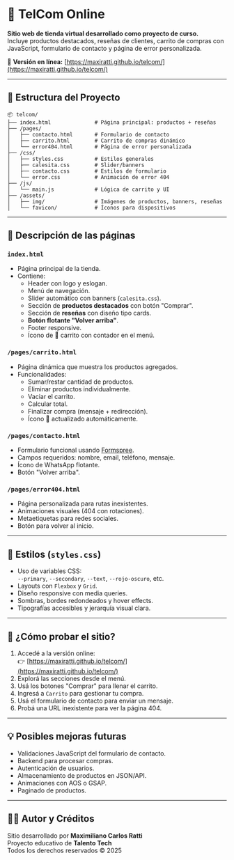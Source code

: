 # 🛒 TelCom Online

**Sitio web de tienda virtual desarrollado como proyecto de curso.**  
Incluye productos destacados, reseñas de clientes, carrito de compras con JavaScript, formulario de contacto y página de error personalizada.

🔗 **Versión en línea:** [https://maxiratti.github.io/telcom/](https://maxiratti.github.io/telcom/)

---

## 📁 Estructura del Proyecto

```
📦 telcom/
├── index.html              # Página principal: productos + reseñas
├── /pages/
│   ├── contacto.html       # Formulario de contacto
│   ├── carrito.html        # Carrito de compras dinámico
│   └── error404.html       # Página de error personalizada
├── /css/
│   ├── styles.css          # Estilos generales
│   ├── calesita.css        # Slider/banners
│   ├── contacto.css        # Estilos de formulario
│   └── error.css           # Animación de error 404
├── /js/
│   └── main.js             # Lógica de carrito y UI
├── /assets/
│   ├── img/                # Imágenes de productos, banners, reseñas
│   └── favicon/            # Íconos para dispositivos
```

---

## 📄 Descripción de las páginas

### `index.html`
- Página principal de la tienda.
- Contiene:
  - Header con logo y eslogan.
  - Menú de navegación.
  - Slider automático con banners (`calesita.css`).
  - Sección de **productos destacados** con botón "Comprar".
  - Sección de **reseñas** con diseño tipo cards.
  - **Botón flotante "Volver arriba"**.
  - Footer responsive.
  - Ícono de 🛒 carrito con contador en el menú.

### `/pages/carrito.html`
- Página dinámica que muestra los productos agregados.
- Funcionalidades:
  - Sumar/restar cantidad de productos.
  - Eliminar productos individualmente.
  - Vaciar el carrito.
  - Calcular total.
  - Finalizar compra (mensaje + redirección).
  - Ícono 🛒 actualizado automáticamente.

### `/pages/contacto.html`
- Formulario funcional usando [Formspree](https://formspree.io).
- Campos requeridos: nombre, email, teléfono, mensaje.
- Ícono de WhatsApp flotante.
- Botón "Volver arriba".

### `/pages/error404.html`
- Página personalizada para rutas inexistentes.
- Animaciones visuales (404 con rotaciones).
- Metaetiquetas para redes sociales.
- Botón para volver al inicio.

---

## 🎨 Estilos (`styles.css`)
- Uso de variables CSS:  
  `--primary`, `--secondary`, `--text`, `--rojo-oscuro`, etc.
- Layouts con `Flexbox` y `Grid`.
- Diseño responsive con media queries.
- Sombras, bordes redondeados y hover effects.
- Tipografías accesibles y jerarquía visual clara.

---

## 🧪 ¿Cómo probar el sitio?

1. Accedé a la versión online:  
   👉 [https://maxiratti.github.io/telcom/](https://maxiratti.github.io/telcom/)
2. Explorá las secciones desde el menú.
3. Usá los botones "Comprar" para llenar el carrito.
4. Ingresá a `Carrito` para gestionar tu compra.
5. Usá el formulario de contacto para enviar un mensaje.
6. Probá una URL inexistente para ver la página 404.

---

## 💡 Posibles mejoras futuras

- Validaciones JavaScript del formulario de contacto.
- Backend para procesar compras.
- Autenticación de usuarios.
- Almacenamiento de productos en JSON/API.
- Animaciones con AOS o GSAP.
- Paginado de productos.

---

## 👨‍💻 Autor y Créditos

Sitio desarrollado por **Maximiliano Carlos Ratti**  
Proyecto educativo de **Talento Tech**  
Todos los derechos reservados © 2025
